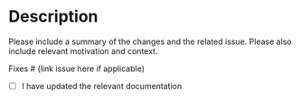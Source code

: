 # Description
Please include a summary of the changes and the related issue. Please also include relevant motivation and context.

Fixes # (link issue here if applicable)

- [ ] I have updated the relevant documentation
